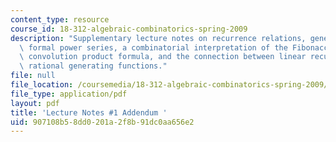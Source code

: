 ```yaml
---
content_type: resource
course_id: 18-312-algebraic-combinatorics-spring-2009
description: "Supplementary lecture notes on recurrence relations, generating Functions,\
  \ formal power series, a combinatorial interpretation of the Fibonacci num\xADbers,\
  \ convolution product formula, and the connection between linear recurrences and\
  \ rational generating functions."
file: null
file_location: /coursemedia/18-312-algebraic-combinatorics-spring-2009/907108b58dd0201a2f8b91dc0aa656e2_MIT18_312S09_lec01_Fibonac.pdf
file_type: application/pdf
layout: pdf
title: 'Lecture Notes #1 Addendum '
uid: 907108b5-8dd0-201a-2f8b-91dc0aa656e2
---
```

